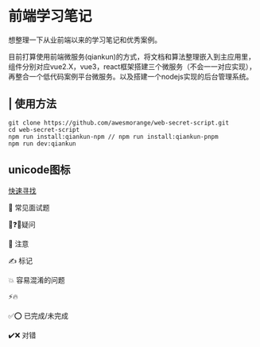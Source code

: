 # 前端学习笔记
想整理一下从业前端以来的学习笔记和优秀案例。

目前打算使用前端微服务(qiankun)的方式，将文档和算法整理嵌入到主应用里，组件分别对应vue2.X，vue3，react框架搭建三个微服务（不会一一对应实现），再整合一个低代码案例平台微服务。以及搭建一个nodejs实现的后台管理系统。

## | 使用方法
```
git clone https://github.com/awesmorange/web-secret-script.git
cd web-secret-script
npm run install:qiankun-npm // npm run install:qiankun-pnpm
npm run dev:qiankun
```

## unicode图标
[快速寻找](https://blog.csdn.net/qq_59845463/article/details/131251711)

🌟 常见面试题

🤔❓💭疑问

📢 注意

✍ 标记

💥 容易混淆的问题

⚡🔥 

✅⭕ 已完成/未完成

✔️❌ 对错
